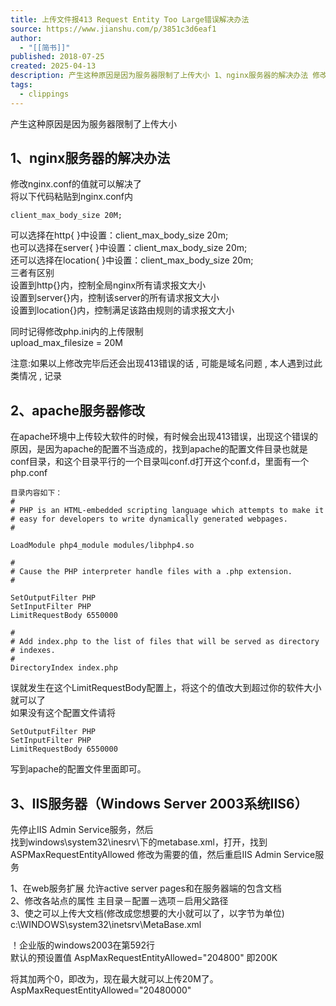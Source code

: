 ```yaml
---
title: 上传文件报413 Request Entity Too Large错误解决办法
source: https://www.jianshu.com/p/3851c3d6eaf1
author:
  - "[[简书]]"
published: 2018-07-25
created: 2025-04-13
description: 产生这种原因是因为服务器限制了上传大小 1、nginx服务器的解决办法 修改nginx.conf的值就可以解决了将以下代码粘贴到nginx.conf内 可以选择在http{ ...
tags:
  - clippings
---
```

产生这种原因是因为服务器限制了上传大小

## 1、nginx服务器的解决办法

修改nginx.conf的值就可以解决了  
将以下代码粘贴到nginx.conf内

```
client_max_body_size 20M;
```

可以选择在http{ }中设置：client\_max\_body\_size 20m;  
也可以选择在server{ }中设置：client\_max\_body\_size 20m;  
还可以选择在location{ }中设置：client\_max\_body\_size 20m;  
三者有区别  
设置到http{}内，控制全局nginx所有请求报文大小  
设置到server{}内，控制该server的所有请求报文大小  
设置到location{}内，控制满足该路由规则的请求报文大小

同时记得修改php.ini内的上传限制  
upload\_max\_filesize = 20M

注意:如果以上修改完毕后还会出现413错误的话 , 可能是域名问题 , 本人遇到过此类情况 , 记录

## 2、apache服务器修改

在apache环境中上传较大软件的时候，有时候会出现413错误，出现这个错误的原因，是因为apache的配置不当造成的，找到apache的配置文件目录也就是conf目录，和这个目录平行的一个目录叫conf.d打开这个conf.d，里面有一个php.conf

```
目录内容如下： 
# 
# PHP is an HTML-embedded scripting language which attempts to make it 
# easy for developers to write dynamically generated webpages. 
# 

LoadModule php4_module modules/libphp4.so 

# 
# Cause the PHP interpreter handle files with a .php extension. 
# 

SetOutputFilter PHP 
SetInputFilter PHP 
LimitRequestBody 6550000 

# 
# Add index.php to the list of files that will be served as directory 
# indexes. 
# 
DirectoryIndex index.php
```

误就发生在这个LimitRequestBody配置上，将这个的值改大到超过你的软件大小就可以了  
如果没有这个配置文件请将

```
SetOutputFilter PHP 
SetInputFilter PHP 
LimitRequestBody 6550000
```

写到apache的配置文件里面即可。

## 3、IIS服务器（Windows Server 2003系统IIS6）

先停止IIS Admin Service服务，然后  
找到windows\\system32\\inesrv\\下的metabase.xml，打开，找到ASPMaxRequestEntityAllowed 修改为需要的值，然后重启IIS Admin Service服务

1、在web服务扩展 允许active server pages和在服务器端的包含文档  
2、修改各站点的属性 主目录－配置－选项－启用父路径  
3、使之可以上传大文档(修改成您想要的大小就可以了，以字节为单位)  
c:\\WINDOWS\\system32\\inetsrv\\MetaBase.xml

！企业版的windows2003在第592行  
默认的预设置值 AspMaxRequestEntityAllowed="204800" 即200K

将其加两个0，即改为，现在最大就可以上传20M了。  
AspMaxRequestEntityAllowed="20480000"